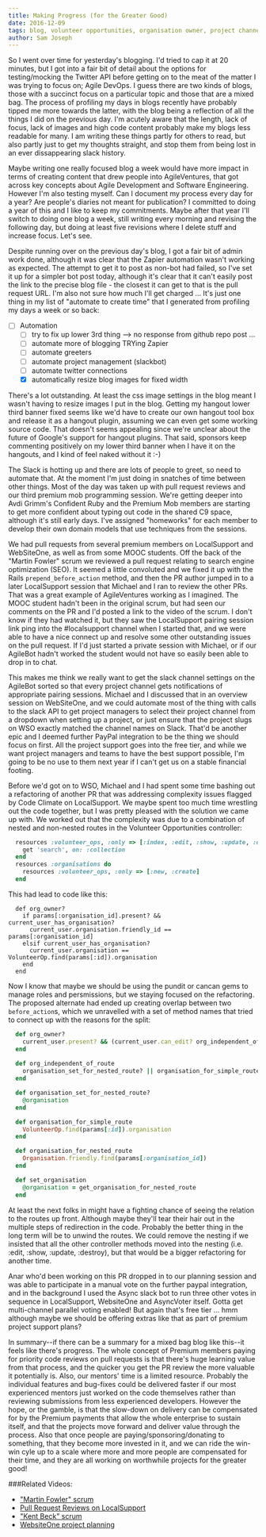 ```yaml
---
title: Making Progress (for the Greater Good)
date: 2016-12-09
tags: blog, volunteer opportunities, organisation owner, project channel, code, people
author: Sam Joseph
---
```


So I went over time for yesterday's blogging.  I'd tried to cap it at 20 minutes, but I got into a fair bit of detail about the options for testing/mocking the Twitter API before getting on to the meat of the matter I was trying to focus on; Agile DevOps.  I guess there are two kinds of blogs, those with a succinct focus on a particular topic and those that are a mixed bag.  The process of profiling my days in blogs recently have probably tipped me more towards the latter, with the blog being a reflection of all the things I did on the previous day.  I'm acutely aware that the length, lack of focus, lack of images and high code content probably make my blogs less readable for many.  I am writing these things partly for others to read, but also partly just to get my thoughts straight, and stop them from being lost in an ever dissappearing slack history.

Maybe writing one really focused blog a week would have more impact in terms of creating content that drew people into AgileVentures, that got across key concepts about Agile Development and Software Engineering.  However I'm also testing myself.  Can I document my process every day for a year?  Are people's diaries not meant for publication?  I committed to doing a year of this and I like to keep my commitments.  Maybe after that year I'll switch to doing one blog a week, still writing every morning and revising the following day, but doing at least five revisions where I delete stuff and increase focus. Let's see.

Despite running over on the previous day's blog, I got a fair bit of admin work done, although it was clear that the Zapier automation wasn't working as expected.  The attempt to get it to post as non-bot had failed, so I've set it up for a simpler bot post today, although it's clear that it can't easily post the link to the precise blog file - the closest it can get to that is the pull request URL.  I'm also not sure how much I'll get charged ... It's just one thing in my list of "automate to create time" that I generated from profiling my days a week or so back:

* [ ] Automation
  - [ ] try to fix up lower 3rd thing --> no response from github repo post ...
  - [ ] automate more of blogging TRYing Zapier
  - [ ] automate greeters
  - [ ] automate project management (slackbot)
  - [ ] automate twitter connections
  - [x] automatically resize blog images for fixed width
  
There's a lot outstanding.  At least the css image settings in the blog meant I wasn't having to resize images I put in the blog.  Getting my hangout lower third banner fixed seems like we'd have to create our own hangout tool box and release it as a hangout plugin, assuming we can even get some working source code.  That doesn't seems appealing since we're unclear about the future of Google's support for hangout plugins.   That said, sponsors keep commenting positively on my lower third banner when I have it on the hangouts, and I kind of feel naked without it :-)

The Slack is hotting up and there are lots of people to greet, so need to automate that.  At the moment I'm just doing in snatches of time between other things. Most of the day was taken up with pull request reviews and our third premium mob programming session.  We're getting deeper into Avdi Grimm's Confident Ruby and the Premium Mob members are starting to get more confident about typing out code in the shared C9 space, although it's still early days.  I've assigned "homeworks" for each member to develop their own domain models that use techniques from the sessions.

We had pull requests from several premium members on LocalSupport and WebSiteOne, as well as from some MOOC students.  Off the back of the "Martin Fowler" scrum we reviewed a pull request relating to search engine optimization (SEO).  It seemed a little convoluted and we fixed it up with the Rails `prepend_before_action` method, and then the PR author jumped in to a later LocalSupport session that Michael and I ran to review the other PRs.  That was a great example of AgileVentures working as I imagined.  The MOOC student hadn't been in the original scrum, but had seen our comments on the PR and I'd posted a link to the video of the scrum.  I don't know if they had watched it, but they saw the LocalSupport pairing session link ping into the #localsupport channel when I started that, and we were able to have a nice connect up and resolve some other outstanding issues on the pull request.  If I'd just started a private session with Michael, or if our AgileBot hadn't worked the student would not have so easily been able to drop in to chat.

This makes me think we really want to get the slack channel settings on the AgileBot sorted so that every project channel gets notifications of appropriate pairing sessions.  Michael and I discussed that in an overview session on WebSiteOne, and we could automate most of the thing with calls to the slack API to get project managers to select their project channel from a dropdown when setting up a project, or just ensure that the project slugs on WSO exactly matched the channel names on Slack.  That'd be another epic and I deemed further PayPal integration to be the thing we should focus on first.  All the project support goes into the free tier, and while we want project managers and teams to have the best support possible, I'm going to be no use to them next year if I can't get us on a stable financial footing.

Before we'd got on to WSO, Michael and I had spent some time bashing out a refactoring of another PR that was addressing complexity issues flagged by Code Climate on LocalSupport.  We maybe spent too much time wrestling out the code together, but I was pretty pleased with the solution we came up with.  We worked out that the complexity was due to a combination of nested and non-nested routes in the Volunteer Opportunities controller:

```rb
  resources :volunteer_ops, :only => [:index, :edit, :show, :update, :destroy] do
    get 'search', on: :collection
  end
  resources :organisations do
    resources :volunteer_ops, :only => [:new, :create]
  end
```

This had lead to code like this:

```
  def org_owner?
    if params[:organisation_id].present? && current_user_has_organisation?
      current_user.organisation.friendly_id == params[:organisation_id]
    elsif current_user_has_organisation?
      current_user.organisation == VolunteerOp.find(params[:id]).organisation
    end
  end
```

Now I know that maybe we should be using the pundit or cancan gems to manage roles and persmissions, but we staying focused on the refactoring. The proposed alternate had ended up creating overlap between two `before_action`s, which we unravelled with a set of method names that tried to connect up with the reasons for the split:

```rb
  def org_owner?
    current_user.present? && (current_user.can_edit? org_independent_of_route)
  end
  
  def org_independent_of_route
    organisation_set_for_nested_route? || organisation_for_simple_route
  end

  def organisation_set_for_nested_route?
    @organisation
  end

  def organisation_for_simple_route
    VolunteerOp.find(params[:id]).organisation
  end

  def organisation_for_nested_route
    Organisation.friendly.find(params[:organisation_id])
  end

  def set_organisation
    @organisation = get_organisation_for_nested_route
  end
```

At least the next folks in might have a fighting chance of seeing the relation to the routes up front.  Although maybe they'll tear their hair out in the multiple steps of redirection in the code.  Probably the better thing in the long term will be to unwind the routes.  We could remove the nesting if we insisted that all the other controller methods moved into the nesting (i.e. :edit, :show, :update, :destroy), but that would be a bigger refactoring for another time.

Anar who'd been working on this PR dropped in to our planning session and was able to participate in a manual vote on the further paypal integration, and in the background I used the Async slack bot to run three other votes in sequence in LocalSupport, WebsiteOne and AsyncVoter itself.  Gotta get multi-channel parallel voting enabled!  But again that's free tier ... hmm although maybe we should be offering extras like that as part of premium project support plans?

In summary--if there can be a summary for a mixed bag blog like this--it feels like there's progress. The whole concept of Premium members paying for priority code reviews on pull requests is that there's huge learning value from that process, and the quicker you get the PR review the more valuable it potentially is.  Also, our mentors' time is a limited resource.  Probably the individual features and bug-fixes could be delivered faster if our most experienced mentors just worked on the code themselves rather than reviewing submissions from less experienced developers.  However the hope, or the gamble, is that the slow-down on delivery can be compensated for by the Premium payments that allow the whole enterprise to sustain itself, and that the projects move forward and deliver value through the process.  Also that once people are paying/sponsoring/donating to something, that they become more invested in it, and we can ride the win-win cyle up to a scale where more and more people are compensated for their time, and they are all working on worthwhile projects for the greater good!

###Related Videos:

* ["Martin Fowler" scrum](https://www.youtube.com/watch?v=PjpUk3fBBDs)
* [Pull Request Reviews on LocalSupport](https://www.youtube.com/watch?v=-PeG-5Egd2E)
* ["Kent Beck" scrum](https://www.youtube.com/watch?v=m4uOCp6ZfyE)
* [WebsiteOne project planning](https://www.youtube.com/watch?v=kpk5yNiQox8)

  

